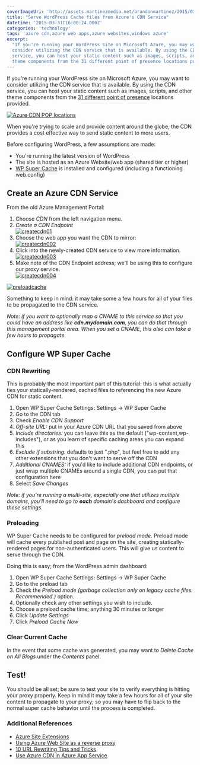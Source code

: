 ```yaml
---
coverImageUri: 'http://assets.martinezmedia.net/brandonmartinez/2015/03/small-blog-big-cloud-featured.jpg'
title: "Serve WordPress Cache files from Azure's CDN Service"
datetime: '2015-03-31T16:00:24.000Z'
categories: 'technology'
tags: 'azure cdn,azure web apps,azure websites,windows azure'
excerpt:
  "If you're running your WordPress site on Microsoft Azure, you may want to
  consider utilizing the CDN service that is available. By using the CDN
  service, you can host your static content such as images, scripts, and other
  theme components from the 31 different point of presence locations provided."
---
```


If you're running your WordPress site on Microsoft Azure, you may want to
consider utilizing the CDN service that is available. By using the CDN service,
you can host your static content such as images, scripts, and other theme
components from the
[31 different point of presence](https://msdn.microsoft.com/en-us/library/azure/gg680302.aspx)
locations provided.

[![Azure CDN POP locations](http://assets.brandonmartinez.com/brandonmartinez/2015/02/IC767886.png)](https://msdn.microsoft.com/en-us/library/azure/gg680302.aspx)

When you're trying to scale and provide content around the globe, the CDN
provides a cost effective way to send static content to more users.

Before configuring WordPress, a few assumptions are made:

- You're running the latest version of WordPress
- The site is hosted as an Azure Website/web app (shared tier or higher)
- [WP Super Cache](https://wordpress.org/plugins/wp-super-cache/) is installed
  and configured (including a functioning web.config)

## Create an Azure CDN Service

From the old Azure Management Portal:

1. Choose _CDN_ from the left navigation menu.
2. _Create a CDN Endpoint_  
   [![createcdn01](http://assets.brandonmartinez.com/brandonmartinez/2015/02/createcdn01.png)](http://assets.brandonmartinez.com/brandonmartinez/2015/02/createcdn01.png)
3. Choose the web app you want the CDN to mirror:  
   [![createcdn002](http://assets.brandonmartinez.com/brandonmartinez/2015/03/createcdn002.png)](http://assets.brandonmartinez.com/brandonmartinez/2015/03/createcdn002.png)
4. Click into the newly-created CDN service to view more information.  
   [![createcdn003](http://assets.brandonmartinez.com/brandonmartinez/2015/03/createcdn003.png)](http://assets.brandonmartinez.com/brandonmartinez/2015/03/createcdn003.png)
5. Make note of the CDN Endpoint address; we'll be using this to configure our
   proxy service.  
   [![createcdn004](http://assets.brandonmartinez.com/brandonmartinez/2015/03/createcdn004.png)](http://assets.brandonmartinez.com/brandonmartinez/2015/03/createcdn004.png)

[![preloadcache](http://assets.brandonmartinez.com/brandonmartinez/2015/03/preloadcache.png)](http://assets.brandonmartinez.com/brandonmartinez/2015/03/preloadcache.png)

Something to keep in mind: it may take some a few hours for all of your files to
be propagated to the CDN service.

_Note: if you want to optionally map a CNAME to this service so that you could
have an address like **cdn.mydomain.com**, you can do that through this
management portal area. When you set a CNAME, this also can take a few hours to
propagate._

## Configure WP Super Cache

### CDN Rewriting

This is probably the most important part of this tutorial: this is what actually
ties your statically-rendered, cached files to referencing the new Azure CDN for
static content.

1. Open WP Super Cache Settings: Settings -> WP Super Cache
2. Go to the CDN tab
3. Check _Enable CDN Support_
4. _Off-site URL:_ put in your Azure CDN URL that you saved from above
5. _Include directories:_ you can leave this as the default
   ("wp-content,wp-includes"), or as you learn of specific caching areas you can
   expand this
6. _Exclude if substring:_ defaults to just ".php", but feel free to add any
   other extensions that you don't want to serve off the CDN
7. _Additional CNAMES:_ if you'd like to include additional CDN endpoints, or
   just wrap multiple CNAMEs around a single CDN, you can put that configuration
   here
8. Select _Save Changes_

_Note: if you're running a multi-site, especially one that utilizes multiple
domains, you'll need to go to **each** domain's dashboard and configure these
settings._

### Preloading

WP Super Cache needs to be configured for _preload mode_. Preload mode will
cache every published post and page on the site, creating statically-rendered
pages for non-authenticated users. This will give us content to serve through
the CDN.

Doing this is easy; from the WordPress admin dashboard:

1. Open WP Super Cache Settings: Settings -> WP Super Cache
2. Go to the preload tab
3. Check the _Preload mode (garbage collection only on legacy cache files.
   Recommended.)_ option.
4. Optionally check any other settings you wish to include.
5. Choose a preload cache time; anything 30 minutes or longer
6. Click _Update Settings_
7. Click _Preload Cache Now_

### Clear Current Cache

In the event that some cache was generated, you may want to _Delete Cache on All
Blogs_ under the _Contents_ panel.

## Test!

You should be all set; be sure to test your site to verify everything is hitting
your proxy properly. Keep in mind it may take a few hours for all of your site
content to propagate to your proxy; so you may have to flip back to the normal
super cache behavior until the process is completed.

### Additional References

- [Azure Site Extensions](https://github.com/projectkudu/kudu/wiki/Azure-Site-Extensions)
- [Using Azure Web Site as a reverse proxy](http://ruslany.net/2014/05/using-azure-web-site-as-a-reverse-proxy/)
- [10 URL Rewriting Tips and Tricks](http://ruslany.net/2009/04/10-url-rewriting-tips-and-tricks/)
- [Use Azure CDN in Azure App Service](http://azure.microsoft.com/en-us/documentation/articles/cdn-websites-with-cdn/)
